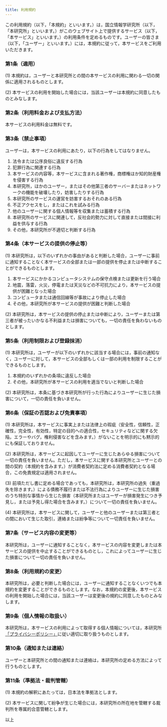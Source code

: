 ```yaml
---
title: 利用規約
---
```


この利用規約（以下，「本規約」といいます。）は，国立情報学研究所（以下，「本研究所」といいます。）がこのウェブサイト上で提供するサービス（以下，「本サービス」といいます。）の利用条件を定めるものです。ユーザーの皆さま（以下，「ユーザー」といいます。）には，本規約に従って，本サービスをご利用いただきます。

### 第1条（適用）

(1) 本規約は，ユーザーと本研究所との間の本サービスの利用に関わる一切の関係に適用されるものとします。

(2) 本サービスの利用を開始した場合には，当該ユーザーは本規約に同意したものとみなします。

### 第2条（利用料金および支払方法）

本サービスの利用料金は無料です。

### 第3条（禁止事項）

ユーザーは，本サービスの利用にあたり，以下の行為をしてはなりません。

1.  法令または公序良俗に違反する行為
1.  犯罪行為に関連する行為
1.  本サービスの内容等，本サービスに含まれる著作権，商標権ほか知的財産権を侵害する行為
1.  本研究所，ほかのユーザー，またはその他第三者のサーバーまたはネットワークの機能を破壊したり，妨害したりする行為
1.  本研究所のサービスの運営を妨害するおそれのある行為
1.  不正アクセスをし，またはこれを試みる行為
1.  他のユーザーに関する個人情報等を収集または蓄積する行為
1. 本研究所のサービスに関連して，反社会的勢力に対して直接または間接に利益を供与する行為
1. その他，本研究所が不適切と判断する行為

### 第4条（本サービスの提供の停止等）

(1) 本研究所は，以下のいずれかの事由があると判断した場合，ユーザーに事前に通知することなく本サービスの全部または一部の提供を停止または中断することができるものとします。

1.  本サービスにかかるコンピュータシステムの保守点検または更新を行う場合
1.  地震，落雷，火災，停電または天災などの不可抗力により，本サービスの提供が困難となった場合
1.  コンピュータまたは通信回線等が事故により停止した場合
1.  その他，本研究所が本サービスの提供が困難と判断した場合

(2) 本研究所は，本サービスの提供の停止または中断により，ユーザーまたは第三者が被ったいかなる不利益または損害についても，一切の責任を負わないものとします。

### 第5条（利用制限および登録抹消）

(1) 本研究所は，ユーザーが以下のいずれかに該当する場合には，事前の通知なく，ユーザーに対して，本サービスの全部もしくは一部の利用を制限することができるものとします。

1.  本規約のいずれかの条項に違反した場合
1.  その他，本研究所が本サービスの利用を適当でないと判断した場合

(2) 本研究所は，本条に基づき本研究所が行った行為によりユーザーに生じた損害について，一切の責任を負いません。

### 第6条（保証の否認および免責事項）

(1) 本研究所は，本サービスに事実上または法律上の瑕疵（安全性，信頼性，正確性，完全性，有効性，特定の目的への適合性，セキュリティなどに関する欠陥，エラーやバグ，権利侵害などを含みます。）がないことを明示的にも黙示的にも保証しておりません。

(2) 本研究所は，本サービスに起因してユーザーに生じたあらゆる損害について一切の責任を負いません。ただし，本サービスに関する本研究所とユーザーとの間の契約（本規約を含みます。）が消費者契約法に定める消費者契約となる場合，この免責規定は適用されません。

(3) 前項ただし書に定める場合であっても，本研究所は，本研究所の過失（重過失を除きます。）による債務不履行または不法行為によりユーザーに生じた損害のうち特別な事情から生じた損害（本研究所またはユーザーが損害発生につき予見し，または予見し得た場合を含みます。）について一切の責任を負いません。

(4) 本研究所は，本サービスに関して，ユーザーと他のユーザーまたは第三者との間において生じた取引，連絡または紛争等について一切責任を負いません。

### 第7条（サービス内容の変更等）

本研究所は，ユーザーに通知することなく，本サービスの内容を変更しまたは本サービスの提供を中止することができるものとし，これによってユーザーに生じた損害について一切の責任を負いません。

### 第8条（利用規約の変更）

本研究所は，必要と判断した場合には，ユーザーに通知することなくいつでも本規約を変更することができるものとします。なお，本規約の変更後，本サービスの利用を開始した場合には，当該ユーザーは変更後の規約に同意したものとみなします。

### 第9条（個人情報の取扱い）

本研究所は，本サービスの利用によって取得する個人情報については，本研究所[「プライバシーポリシー」](https://www.nii.ac.jp/policy/)に従い適切に取り扱うものとします。

### 第10条（通知または連絡）

ユーザーと本研究所との間の通知または連絡は，本研究所の定める方法によって行うものとします。

### 第11条（準拠法・裁判管轄）

(1) 本規約の解釈にあたっては，日本法を準拠法とします。

(2) 本サービスに関して紛争が生じた場合には，本研究所の所在地を管轄する裁判所を専属的合意管轄とします。

以上
